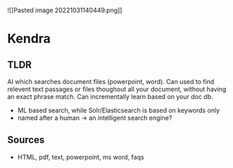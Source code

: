 ![[Pasted image 20221031140449.png]]
# Kendra

## TLDR
AI which searches document files (powerpoint, word). Can used to find relevent text passages or files thoughout all your document, without having an exact phrase match. Can incrementally learn based on your doc db.
- ML based search, while Solr/Elasticsearch is based on keywords only 
- named after a human -> an intelligent search engine?
## Sources
- HTML, pdf, text, powerpoint, ms word, faqs

